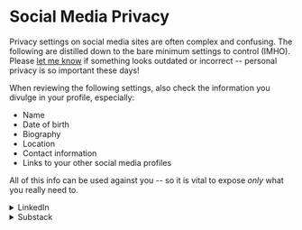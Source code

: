 # Social Media Privacy

Privacy settings on social media sites are often complex and confusing. The following are distilled down to the bare minimum settings to control (IMHO). Please [let me know](mailto:xenloops@protonmail.com?subject=Correction:privacy_social_media.md) if something looks outdated or incorrect -- personal privacy is so important these days!

When reviewing the following settings, also check the information you divulge in your profile, especially:
* Name
* Date of birth
* Biography
* Location
* Contact information
* Links to your other social media profiles

All of this info can be used against you -- so it is vital to expose *only* what you really need to.

<details>
  <summary> LinkedIn </summary>

  To get to the appropriate settings, go to the Me menu > Settings & Privacy.

  ## Account preferences:
  ### Profile Information
  * Personal demographic information -- Check to ensure LI isn't storing your data (unless you trust Microsoft with it).
  ### General preferences
  *  Feed preferences > Show political content -- For sanity's sake, turn off (is this really where you want to see such dreg?)
  ### Syncing options
  * Sync contacts > Remove all -- Unless you trust Microsoft with them.
  * Partners & services -- Check that you really trust Microsoft with connecting to other services.

  ## Sign in & Security:
  ### Account access
  * Where you're signed in -- It doesn't hurt to check the active sessions list periodically. Make sure all the entries (usually one for each LI tab open) are yours. End any sessions you don't recognize. (I had sessions still open that I last accessed two months ago -- if anyone knows of a course in managing browser tabs, I'd like to hear about it.)
  * Two-step verification -- Turn on and use an authenticator app to make logging in more secure (and admittedly yes, slightly less convenient). Don't bother with SMS as a method, as this is susceptible to SIM swapping attacks.

  ## Visibility: 

  Change settings as desired. Of course, part of the point of LI is that people can find you and learn about your work history. But there are things you might not want to share, for example:
  ### Visibility of your profile & network
  * Who can see your email address (recommend limiting to connections or no one).
  * Who can see members you follow.
  * Page owners exporting your data (recommend turning off).
  * Profile discovery and visibility off LinkedIn (recommend turning off).
  
  ### Visibility of your LinkedIn activity
  * Manage active status (recommend setting to No one, unless you're ok with people seeing you're actively on LI).

  ## Data privacy:

  ### How LinkedIn uses your data
  Special thanks to the EU for passing the GDPR!
  * Get a copy of your data -- Not a bad idea to look through periodically.
  * Search history -- Only visible to LI, but if your search results aren't showing you what you want, it might be a good time to clear it here.
  * Demographic info -- This is sensitive info. Why give it to a company if it's not required?
  * Social, economic, and workplace research -- Turn off. You won't benefit from the collection of your data.
  * Data for Generative AI Improvement -- Turn off. You won't benefit from the collection of your data.

  ### Messaging experience
  * Read receipts and typing indicators -- Turn off.
  * Messaging suggestions -- Turn off, since this probably involves an AI reading and storing your messages.

  ### Job seeking preferences
  * Job application settings / Resumes and application data
    * Save resumes and application data -- Convenient, and as long as there's no sensitive data on your resume/CV beyond what's on your LI profile, not much of a risk.
    * Share resume data with recruiters -- See above.
    * Save self-ID information -- This is a bit more sensitive, so turn this off. It doesn't take much effort to answer the same three questions for each application (if you choose to).
  * Signal your interest to recruiters at companies you've created job alerts for -- Turn off (unless you want recruiters to know).

  ### Other applications
  * Permitted services -- Check periodically for services you didn't/no longer approve.
  * Microsoft Word -- Turn off. This is an ambiguous "connection" to help you write a resume using the "Resume Assistant" tool. The "Learn more" link doesn't work (as of 24 Sept 2024), so there's no easy way to tell where LI/Microsoft claims your data will be stored.

  ## Advertising data
  In general, turn this off. These are all settings relating to making LI money, and doesn't benefit you beyond targeted ads. Also, you have no idea where your LI data will be stored in advertisers' databases, or how it will be protected or for how long.

</details>

<details>
  <summary> Substack </summary>

  Wonderfully simple privacy/security settings. To get to the appropriate settings, open the hamburger menu and scroll almost to the bottom to the page.
  
  ## Privacy section

  * Show likes on profile -- if you're OK with your likes being public, leave on.
  * Allow mentions -- if you want other users to tag you publically, leave on.
  * Allow guest posts -- if you want to allow authors to list you as a co-author, leave on.

  Some privacy settings hide in your profile. Get there by opening the hamburger menu and clicking on your user name, then click Edit profile.
  
  * Reads -- any Substacks you've subscribed to but don't want to appear publically, click off.
  * Privacy -- if you don't want your likes to appear publically, click this off.

</details>
  

